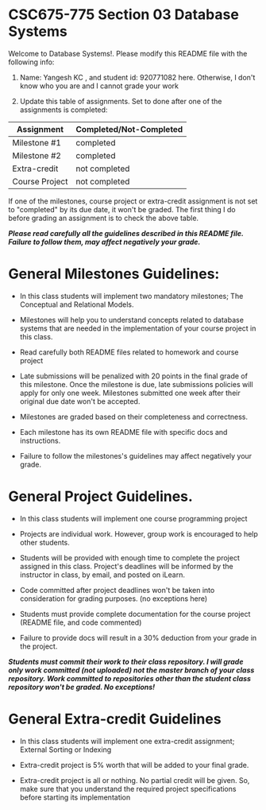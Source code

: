 # CSC675-775 Section 03 Database Systems
Welcome to Database Systems!. Please modify this README file with the following info: 

1. Name: Yangesh KC , and student id: 920771082 here. Otherwise, I don't know who you are and I cannot grade your work

2. Update this table of assignments. Set to done after one of the assignments is completed:


| Assignment               |   Completed/Not-Completed  |
| ------------------------ | -------------------------- |
| Milestone #1             |        completed           |
| Milestone #2             |        completed           |
| Extra-credit             |        not completed       |
| Course Project           |        not completed       |


If one of the milestones, course project or extra-credit assignment is not set to "completed" by its due date, 
it won't be graded. The first thing I do before grading an assignment is to check the above table.

***Please read carefully all the guidelines described in this README file. 
Failure to follow them, may affect negatively your grade.***

# General Milestones Guidelines:

* In this class students will implement two mandatory milestones; The Conceptual and Relational Models.

* Milestones will help you to understand concepts related to database systems that are needed in the implementation 
of your course project in this class.  

* Read carefully both README files related to homework and course project 

* Late submissions will be penalized with 20 points in the final grade of this milestone. Once the milestone is due, late submissions policies will apply for only one week. Milestones submitted one week after their original due date won't be accepted.

* Milestones are graded based on their completeness and correctness. 

* Each milestone has its own README file with specific docs and instructions.

* Failure to follow the milestones's guidelines may affect negatively your grade.

# General Project Guidelines. 

* In this class students will implement one course programming project

* Projects are individual work. However, group work is encouraged to help other students.

* Students will be provided with enough time to complete the project assigned in this class. 
Project's deadlines will be informed by the instructor in class, by email, and posted on iLearn. 

* Code committed after project deadlines won't be taken into consideration for grading purposes. (no exceptions here)

* Students must provide complete documentation for the course project (README file, and code commented) 

* Failure to provide docs will result in a 30% deduction from your grade in the project.

***Students must commit their work to their class repository. I will grade only work committed (not uploaded)
not the master branch of your class repository. Work committed to repositories other than the student class 
repository won't be graded. No exceptions!***

# General Extra-credit Guidelines

* In this class students will implement one extra-credit assignment; External Sorting or Indexing

* Extra-credit project is 5% worth that will be added to your final grade.

* Extra-credit project is all or nothing. No partial credit will be given. 
So, make sure that you understand the required project specifications before starting its implementation


 


